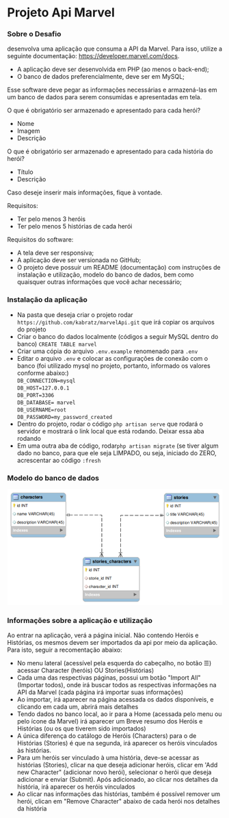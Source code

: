 <h1>Projeto Api Marvel</h1>
<h3>Sobre o Desafio</h3> 
<p>desenvolva uma aplicação que consuma a API da Marvel. Para isso, utilize a seguinte documentação: <a href="https://developer.marvel.com/docs">https://developer.marvel.com/docs</a>.</p>
<ul>
    <li>
        A aplicação deve ser desenvolvida em PHP (ao menos o back-end);
    </li>
    <li>
        O banco de dados preferencialmente, deve ser em MySQL;
    </li>
</ul>
<p>Esse software deve pegar as informações necessárias e armazená-las em um banco de dados para serem consumidas e apresentadas em tela.</p>
<p>O que é obrigatório ser armazenado e apresentado para cada herói?</p>
<ul>
    <li>
        Nome
    </li>
    <li>
        Imagem
    </li>
    <li>
        Descrição
    </li>
</ul>
<p>O que é obrigatório ser armazenado e apresentado para cada história do herói?</p>
<ul>
    <li> Título</li>
    <li> Descrição</li>
</ul>
<p>Caso deseje inserir mais informações, fique à vontade.</p>
<p>Requisitos:</p>
<ul>
    <li>Ter pelo menos 3 heróis</li>
    <li>Ter pelo menos 5 histórias de cada herói</li>
</ul>
<p>Requisitos do software:</p>
<ul>
    <li>A tela deve ser responsiva;</li>
    <li>A aplicação deve ser versionada no GitHub;</li>
    <li>O projeto deve possuir um README (documentação) com instruções de instalação e utilização, modelo do banco de dados, bem como quaisquer outras informações que você achar necessário;</li>
</ul>

<h3>Instalação da aplicação</h3>
<ul>
    <li>Na pasta que deseja criar o projeto rodar <code>https://github.com/kabratz/marvelApi.git</code> que irá copiar os arquivos do projeto</li>
    <li>Criar o banco do dados localmente (códigos a seguir MySQL dentro do banco) <code>CREATE TABLE marvel</code></li>
    <li>Criar uma cópia do arquivo <code>.env.example</code>  renomenado para <code>.env</code></li>
    <li>Editar o arquivo <code>.env</code> e colocar as configurações de conexão com o banco (foi utilizado mysql no projeto, portanto, informado os valores conforme abaixo:)<br>
        <code>DB_CONNECTION=mysql
DB_HOST=127.0.0.1
DB_PORT=3306
DB_DATABASE= marvel
DB_USERNAME=root
DB_PASSWORD=my_password_created</code>
    </li>
    <li>Dentro do projeto, rodar o código <code>php artisan serve</code> que rodará o servidor e mostrará o link local que está rodando. Deixar essa aba rodando</li>
    <li>Em uma outra aba de código, rodar<code>php artisan migrate</code> (se tiver algum dado no banco, para que ele seja LIMPADO, ou seja, iniciado do ZERO, acrescentar ao código <code>:fresh</code></li>
</ul>
<h3>Modelo do banco de dados</h3>
<img src="https://github.com/kabratz/marvelApi/blob/master/malvelModel.png">

<h3>Informações sobre a aplicação e utilização</h3>
<p>
    Ao entrar na aplicação, verá a página inicial. Não contendo Heróis e Histórias, os mesmos devem ser importados da api por meio da aplicação. Para isto, seguir a recomentação abaixo:
</p>
<ul>
    <li>No menu lateral (acessível pela esquerda do cabeçalho, no botão ☰) acessar Character (heróis) OU Stories(Histórias) </li>
    <li>Cada uma das respectivas páginas, possui um botão "Import All" (Importar todos), onde irá buscar todos as respectivas informações na API da Marvel (cada página irá importar suas informações)</li>
    <li>Ao importar, irá aparecer na página acessada os dados disponíveis, e clicando em cada um, abrirá mais detalhes</li>
    <li>Tendo dados no banco local, ao ir para a Home (acessada pelo menu ou pelo ícone da Marvel) irá aparecer um Breve resumo dos Heróis e Histórias (ou os que tiverem sido importados) </li>
    <li>A única diferença do catálogo de Heróis (Characters) para o de Histórias (Stories) é que na segunda, irá aparecer os heróis vinculados às histórias.</li>
    <li>Para um heróis ser vinculado à uma história, deve-se acessar as histórias (Stories), clicar na que deseja adicionar heróis, clicar em 'Add new Character" (adicionar novo herói), selecionar o herói que deseja adicionar e enviar (Submit). Após adicionado, ao clicar nos detalhes da história, irá aparecer os heróis vinculados</li>
    <li>Ao clicar nas informações das histórias, também é possível remover um herói, clican em "Remove Character" abaixo de cada herói nos detalhes da história</li>
</ul>
